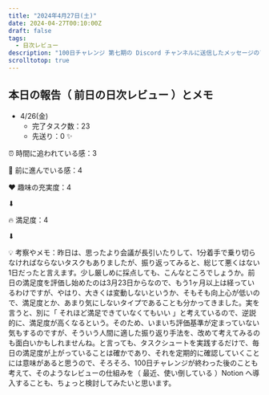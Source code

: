 ```yaml
---
title: "2024年4月27日(土)"
date: 2024-04-27T00:10:00Z
draft: false
tags:
  - 日次レビュー
description: "100日チャレンジ 第七期の Discord チャンネルに送信したメッセージのアーカイブ"
scrolltotop: true
---
```


## 本日の報告（ 前日の日次レビュー ）とメモ

- 4/26(金)
  - 完了タスク数：23
  - 先送り：0 ✨

⏰ 時間に追われている感：3

💪 前に進んでいる感：4

❤️ 趣味の充実度：4

⬇︎

🔥 満足度：4

⬇︎

💡 考察やメモ：昨日は、思ったより会議が長引いたりして、1分着手で乗り切らなければならないタスクもありましたが、振り返ってみると、総じて悪くはない1日だったと言えます。少し厳しめに採点しても、こんなところでしょうか。前日の満足度を評価し始めたのは3月23日からなので、もう1ヶ月以上は経っているわけですが、やはり、大きくは変動しないというか、そもそも向上心が低いので、満足度とか、あまり気にしないタイプであることも分かってきました。実を言うと、別に「 それほど満足できていなくてもいい 」と考えているので、逆説的に、満足度が高くなるという。そのため、いまいち評価基準が定まっていない気もするのですが、そういう人間に適した振り返り手法を、改めて考えてみるのも面白いかもしれませんね。と言っても、タスクシュートを実践するだけで、毎日の満足度が上がっていることは確かであり、それを定期的に確認していくことには意味があると思うので、そろそろ、100日チャレンジが終わった後のことも考えて、そのようなレビューの仕組みを（ 最近、使い倒している ）Notion へ導入することも、ちょっと検討してみたいと思います。
